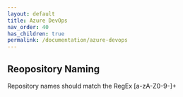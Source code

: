```yaml
---
layout: default
title: Azure DevOps
nav_order: 40
has_children: true
permalink: /documentation/azure-devops
---
```


## Reopository Naming
Repository names should match the RegEx [a-zA-Z0-9\-]+
